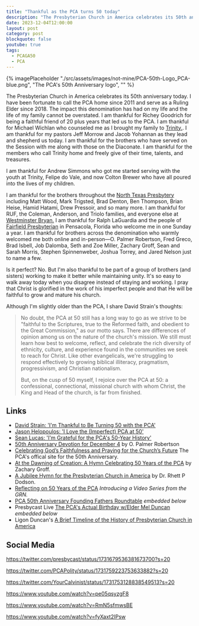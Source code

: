 ```yaml
---
title: "Thankful as the PCA turns 50 today"
description: "The Presbyterian Church in America celebrates its 50th anniversary today."
date: 2023-12-04T12:00:00
layout: post
category: post
blockquote: false
youtube: true
tags:
  - PCAGA50
  - PCA
---
```

{% imagePlaceholder "./src/assets/images/not-mine/PCA-50th-Logo_PCA-blue.png", "The PCA's 50th Anniversary logo", "" %}

The Presbyterian Church in America celebrates its 50th anniversary today. I have been fortunate to call the PCA home since 2011 and serve as a Ruling Elder since 2018. The impact this denomination has had on my life and the life of my family cannot be overstated. I am thankful for Richey Goodrich for being a faithful friend of 20 plus years that led us to the PCA. I am thankful for Michael Wichlan who counseled me as I brought my family to [Trinity.](https://www.trinityplano.org/). I am thankful for my pastors Jeff Morrow and Jacob Yohannan as they lead and shepherd us today. I am thankful for the brothers who have served on the Session with me along with those on the Diaconate. I am thankful for the members who call Trinity home and freely give of their time, talents, and treasures.  

I am thankful for Andrew Simmons who got me started serving with the youth at Trinity, Felipe do Vale, and now Colton Brewer who have all poured into the lives of my children.

I am thankful for the brothers throughout the [North Texas Presbytery](https://www.ntpresbytery.org) including Matt Wood, Mark Trigsted, Brad Denton, Ben Thompson, Brian Heise, Hamid Hatami, Drew Pressoir, and so many more. I am thankful for RUF, the Coleman, Anderson, and Triolo families, and everyone else at [Westminster Bryan.](https://wpcbryan.org) I am thankful for Ralph LaGuardia and the people of [Fairfield Presbyterian](https://fairfieldpca.com) in Pensacola, Florida who welcome me in one Sunday a year. I am thankful for brothers across the denomination who warmly welcomed me both online and in-person&mdash;O. Palmer Robertson, Fred Greco, Brad Isbell, Job Dalomba, Seth and Zoe Miller, Zachary Groff, Sean and Sarah Morris, Stephen Spinnenweber, Joshua Torrey, and Jared Nelson just to name a few.

Is it perfect? No. But I'm also thankful to be part of a group of brothers (and sisters) working to make it better while maintaining unity. It's so easy to walk away today when you disagree instead of staying and working. I pray that Christ is glorified in the work of his imperfect people and that He will be faithful to grow and mature his church.

Although I'm slightly older than the PCA, I share David Strain's thoughts:
> No doubt, the PCA at 50 still has a long way to go as we strive to be "faithful to the Scriptures, true to the Reformed faith, and obedient to the Great Commission," as our motto says. There are differences of opinion among us on the nature of the church's mission. We still must learn how best to welcome, reflect, and celebrate the rich diversity of ethnicity, culture, and experience found in the communities we seek to reach for Christ. Like other evangelicals, we're struggling to respond effectively to growing biblical illiteracy, pragmatism, progressivism, and Christian nationalism.
> 
> But, on the cusp of 50 myself, I rejoice over the PCA at 50: a confessional, connectional, missional church with whom Christ, the King and Head of the church, is far from finished.
> 

## Links
- [David Strain: 'I'm Thankful to Be Turning 50 with the PCA'](https://www.thegospelcoalition.org/article/pca-50-strain/)
- [Jason Helopoulos: 'I Love the (Imperfect) PCA at 50'](https://www.thegospelcoalition.org/article/pca-50-helopoulos/)
- [Sean Lucas: 'I'm Grateful for the PCA's 50-Year History'](https://www.thegospelcoalition.org/article/pca-50-lucas/)
- [50th Anniversary Devotion for December 4](https://byfaithonline.com/50th-anniversary-devotion-for-december-4/) by O. Palmer Robertson
- [Celebrating God’s Faithfulness and Praying for the Church’s Future](https://pca50.org) The PCA's offical site for the 50th Anniversary.
- [At the Dawning of Creation: A Hymn Celebrating 50 Years of the PCA](https://pcapolity.com/2023/12/04/at-the-dawning-of-creation-a-hymn-celebrating-50-years-of-the-pca/) by Zachary Groff.
- [A Jubilee Hymn for the Presbyterian Church in America](https://gospelreformation.net/pca-jubilee-hymn/) by Dr. Rhett P Dodson.
- [Reflecting on 50 Years of the PCA](https://gospelreformation.net/reflecting-on-50-years-of-the-pca/) _Introducing a Video Series from the GRN._
- [PCA 50th Anniversary Founding Fathers Roundtable](https://www.youtube.com/watch?v=pe05qsyzgF8) _embedded below_
- Presbycast Live [The PCA's Actual Birthday w/Elder Mel Duncan](https://www.youtube.com/watch?v=RmN5sfmwsBE) _embedded below_
- Ligon Duncan's [A Brief Timeline of the History of Presbyterian Church in America](https://ligonduncan.com/a-brief-timeline-of-the-history-of-presbyterian-church-in-america/)

## Social Media

https://twitter.com/presbycast/status/1731679536381673700?s=20

https://twitter.com/PCAPolity/status/1731759223753633882?s=20

https://twitter.com/YourCalvinist/status/1731753128838549513?s=20

https://www.youtube.com/watch?v=pe05qsyzgF8

https://www.youtube.com/watch?v=RmN5sfmwsBE

https://www.youtube.com/watch?v=fyXaxt2IPsw
